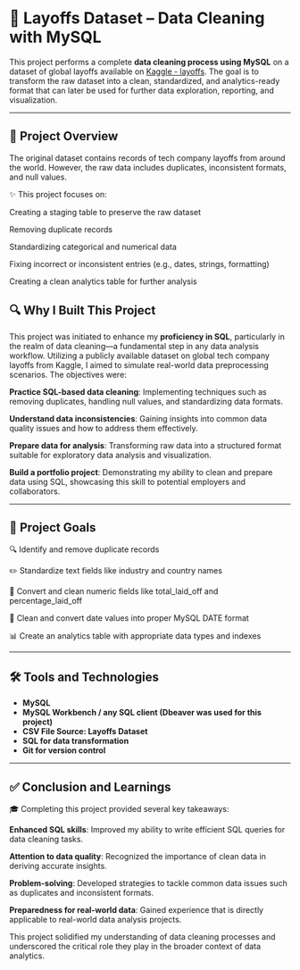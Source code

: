 # 🧹 Layoffs Dataset – Data Cleaning with MySQL

This project performs a complete **data cleaning process using MySQL** on a dataset of global layoffs available on [Kaggle - layoffs](https://www.kaggle.com/datasets/swaptr/layoffs-2022). The goal is to transform the raw dataset into a clean, standardized, and analytics-ready format that can later be used for further data exploration, reporting, and visualization.

---

## 📌 Project Overview

The original dataset contains records of tech company layoffs from around the world. However, the raw data includes duplicates, inconsistent formats, and null values.

✨ This project focuses on:

Creating a staging table to preserve the raw dataset

Removing duplicate records

Standardizing categorical and numerical data

Fixing incorrect or inconsistent entries (e.g., dates, strings, formatting)

Creating a clean analytics table for further analysis

## 🔍 Why I Built This Project
This project was initiated to enhance my **proficiency in SQL**, particularly in the realm of data cleaning—a fundamental step in any data analysis workflow. Utilizing a publicly available dataset on global tech company layoffs from Kaggle, I aimed to simulate real-world data preprocessing scenarios. The objectives were:

**Practice SQL-based data cleaning**: Implementing techniques such as removing duplicates, handling null values, and standardizing data formats.

**Understand data inconsistencies**: Gaining insights into common data quality issues and how to address them effectively.

**Prepare data for analysis**: Transforming raw data into a structured format suitable for exploratory data analysis and visualization.

**Build a portfolio project**: Demonstrating my ability to clean and prepare data using SQL, showcasing this skill to potential employers and collaborators.

---

## 🎯 Project Goals

🔍 Identify and remove duplicate records

✏️ Standardize text fields like industry and country names

🔢 Convert and clean numeric fields like total_laid_off and percentage_laid_off

📆 Clean and convert date values into proper MySQL DATE format

📊 Create an analytics table with appropriate data types and indexes

---

## 🛠 Tools and Technologies

- **MySQL**
- **MySQL Workbench / any SQL client (Dbeaver was used for this project)**
- **CSV File Source: Layoffs Dataset**
- **SQL for data transformation**
- **Git for version control**
  
---

## ✅ Conclusion and Learnings

🎓 Completing this project provided several key takeaways:

**Enhanced SQL skills**: Improved my ability to write efficient SQL queries for data cleaning tasks.

**Attention to data quality**: Recognized the importance of clean data in deriving accurate insights.

**Problem-solving**: Developed strategies to tackle common data issues such as duplicates and inconsistent formats.

**Preparedness for real-world data**: Gained experience that is directly applicable to real-world data analysis projects.

This project solidified my understanding of data cleaning processes and underscored the critical role they play in the broader context of data analytics.
